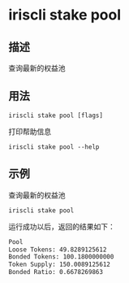 # iriscli stake pool

## 描述

查询最新的权益池

## 用法

```
iriscli stake pool [flags]
```
打印帮助信息
```
iriscli stake pool --help
```

## 示例

查询最新的权益池
```
iriscli stake pool
```

运行成功以后，返回的结果如下：

```txt
Pool
Loose Tokens: 49.8289125612
Bonded Tokens: 100.1800000000
Token Supply: 150.0089125612
Bonded Ratio: 0.6678269863
```
